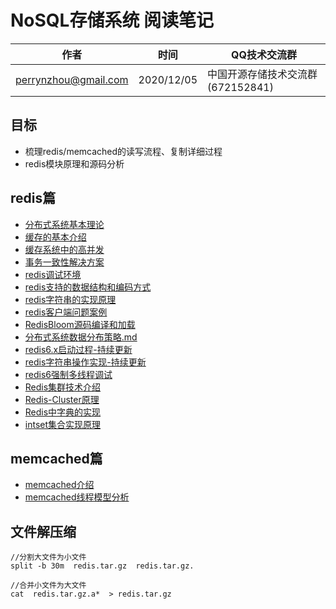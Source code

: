 # NoSQL存储系统 阅读笔记

| 作者 | 时间 |QQ技术交流群 |
| ------ | ------ |------ |
| perrynzhou@gmail.com |2020/12/05 |中国开源存储技术交流群(672152841) |


## 目标

- 梳理redis/memcached的读写流程、复制详细过程
- redis模块原理和源码分析


## redis篇
- [分布式系统基本理论](./document/redis/分布式系统基本理论.md)
- [缓存的基本介绍](./document/redis/缓存的基本介绍.md)
- [缓存系统中的高并发](./document/redis/缓存系统中的高并发.md)
- [事务一致性解决方案](./document/redis/2020-11-04-事务一致性解决方案.md)
- [redis调试环境](./document/redis/redis源码调试环境.md)
- [redis支持的数据结构和编码方式](./document/redis/redis支持的几种数据结构和编码方式.md)
- [redis字符串的实现原理](./document/redis/redis字符串的实现原理.md)
- [redis客户端问题案例](./document/redis/Redis客户端问题案例.md)
- [RedisBloom源码编译和加载](./document/redis/2020-11-11-redisbloom源码编译和加载.md)
- [分布式系统数据分布策略.md](./document/redis/2020-11-24-分布式系统数据分布策略.md)
- [redis6.x启动过程-持续更新](./document/redis/redis6.x启动过程.md)
- [redis字符串操作实现-持续更新](./document/redis/2020-12-02-redis字符串操作实现.md)
- [redis6强制多线程调试](./document/redis/2020-12-04-Redis6强制多线程调试.md)
- [Redis集群技术介绍](./document/redis/2020-12-05-Redis集群技术介绍.md)
- [Redis-Cluster原理](./document/redis/2020-12-07-Redis-Cluster原理.md)
- [Redis中字典的实现](./document/redis/2020-12-15-Redis中字典的实现.md)
- [intset集合实现原理](./document/redis/2020-12-16-intset集合实现原理.md)




## memcached篇
- [memcached介绍](./document/memcached/memcached基本介绍.md)
- [memcached线程模型分析](./document/memcached/memcached线程模型分析.md)
  


## 文件解压缩

```
//分割大文件为小文件
split -b 30m  redis.tar.gz  redis.tar.gz.  

//合并小文件为大文件
cat  redis.tar.gz.a*  > redis.tar.gz
```